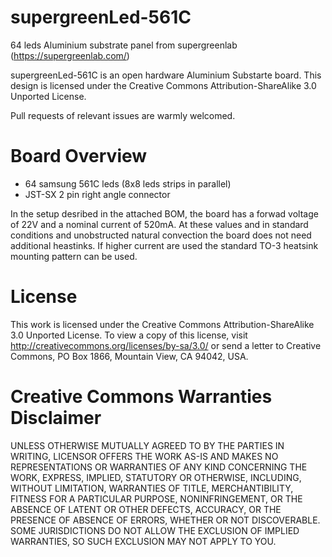 # supergreenLed-561C
64 leds Aluminium substrate panel from supergreenlab (https://supergreenlab.com/)

supergreenLed-561C is an open hardware Aluminium Substarte board. This design is licensed under the Creative Commons Attribution-ShareAlike 3.0 Unported License.

Pull requests of relevant issues are warmly welcomed.

# Board Overview

* 64 samsung 561C leds (8x8 leds strips in parallel)
* JST-SX 2 pin right angle connector

In the setup desribed in the attached BOM, the board has a forwad voltage of 22V and a nominal current of 520mA. At these values and in standard conditions and unobstructed natural convection the board does not need additional heastinks. If higher current are used the standard TO-3 heatsink mounting pattern can be used.

# License

This work is licensed under the Creative Commons Attribution-ShareAlike 3.0 Unported License. To view a copy of this license, visit http://creativecommons.org/licenses/by-sa/3.0/ or send a letter to Creative Commons, PO Box 1866, Mountain View, CA 94042, USA.

# Creative Commons Warranties Disclaimer

UNLESS OTHERWISE MUTUALLY AGREED TO BY THE PARTIES IN WRITING, LICENSOR OFFERS THE WORK AS-IS AND MAKES NO REPRESENTATIONS OR WARRANTIES OF ANY KIND CONCERNING THE WORK, EXPRESS, IMPLIED, STATUTORY OR OTHERWISE, INCLUDING, WITHOUT LIMITATION, WARRANTIES OF TITLE, MERCHANTIBILITY, FITNESS FOR A PARTICULAR PURPOSE, NONINFRINGEMENT, OR THE ABSENCE OF LATENT OR OTHER DEFECTS, ACCURACY, OR THE PRESENCE OF ABSENCE OF ERRORS, WHETHER OR NOT DISCOVERABLE. SOME JURISDICTIONS DO NOT ALLOW THE EXCLUSION OF IMPLIED WARRANTIES, SO SUCH EXCLUSION MAY NOT APPLY TO YOU.

